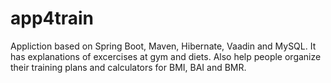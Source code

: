 # app4train
Appliction based on Spring Boot, Maven, Hibernate, Vaadin and MySQL. It has explanations of excercises at gym and diets. 
Also help people organize their training plans and calculators for BMI, BAI and BMR. 
